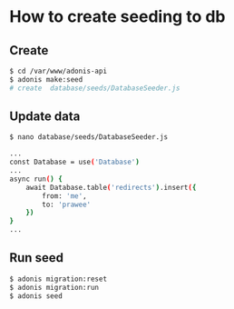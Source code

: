 # How to create seeding to db

## Create
```bash
$ cd /var/www/adonis-api
$ adonis make:seed
# create  database/seeds/DatabaseSeeder.js
```

## Update data
```bash
$ nano database/seeds/DatabaseSeeder.js
```
```bash
...
const Database = use('Database')
...
async run() {
    await Database.table('redirects').insert({
        from: 'me',
        to: 'prawee'
    })
}
...
```

## Run seed
```bash
$ adonis migration:reset
$ adonis migration:run
$ adonis seed
```